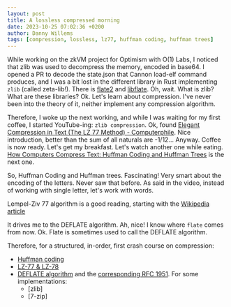 ```yaml
---
layout: post
title: A lossless compressed morning
date: 2023-10-25 07:02:36 +0200
author: Danny Willems
tags: [compression, lossless, lz77, huffman coding, huffman trees]
---
```


While working on the zkVM project for Optimism with O(1) Labs, I noticed that zlib was used to decompress the memory, encoded in base64.
I opened a PR to decode the state.json that Cannon load-elf command produces,
and I was a bit lost in the different library in Rust implementing `zlib`
(called zeta-lib!). There
is [flate2](https://crates.io/crates/flate2) and [libflate](https://github.com/sile/libflate).
Oh, wait. What is zlib? What are these libraries?
Ok. Let's learn about compression. I've never been into the theory of it,
neither implement any compression algorithm.

Therefore, I woke up the next working, and while I was waiting for my first coffee, I started YouTube-ing: `zlib compression`.
Ok, found [Elegant Compression in Text (The LZ 77 Method) - Computerphile](https://www.youtube.com/watch?v=goOa3DGezUA).
Nice introduction, better than the sum of all naturals are -1/12... Anyway.
Coffee is now ready.
Let's get my breakfast.
Let's watch another one while eating.
[How Computers Compress Text: Huffman Coding and Huffman
Trees](https://www.youtube.com/watch?v=JsTptu56GM8) is the next one.

So, Huffman Coding and Huffman trees. Fascinating! Very smart about the encoding
of the letters. Never saw that before.
As said in the video, instead of working with single letter, let's work with words.

Lempel-Ziv 77 algorithm is a good reading, starting with the [Wikipedia article](https://en.wikipedia.org/wiki/LZ77_and_LZ78)

It drives me to the DEFLATE algorithm. Ah, nice! I know where `flate` comes from now. Ok.
Flate is sometimes used to call the DEFLATE algorithm.

Therefore, for a structured, in-order, first crash course on compression:

- [Huffman coding](https://en.wikipedia.org/wiki/Huffman_coding)
- [LZ-77 & LZ-78](https://en.wikipedia.org/wiki/LZ77_and_LZ78)
- [DEFLATE algorithm](https://en.wikipedia.org/wiki/Deflate) and the [corresponding RFC 1951](https://datatracker.ietf.org/doc/html/rfc1951). For some implementations:
  - [zlib]
  - [7-zip]
